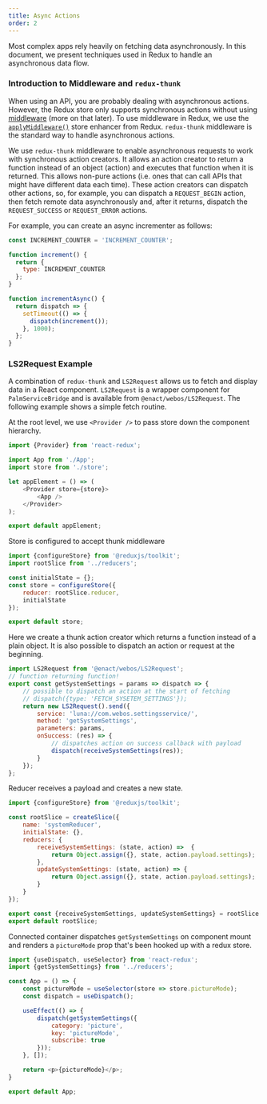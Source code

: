 ```yaml
---
title: Async Actions
order: 2
---
```


Most complex apps rely heavily on fetching data asynchronously. In this document, we present techniques used in Redux to handle an asynchronous data flow.

### Introduction to Middleware and `redux-thunk`

When using an API, you are probably dealing with asynchronous actions. However, the Redux store only supports synchronous actions without using [middleware](https://redux.js.org/tutorials/fundamentals/part-4-store#middleware) (more on that later). To use middleware in Redux, we use the [`applyMiddleware()`](https://redux.js.org/api/applymiddleware) store enhancer from Redux. `redux-thunk` middleware is the standard way to handle asynchronous actions.

We use `redux-thunk` middleware to enable asynchronous requests to work with synchronous action creators. It allows an action creator to return a function instead of an object (action) and executes that function when it is returned. This allows non-pure actions (i.e. ones that can call APIs that might have different data each time). These action creators can dispatch other actions, so, for example, you can dispatch a `REQUEST_BEGIN` action, then fetch remote data asynchronously and, after it returns, dispatch the `REQUEST_SUCCESS` or `REQUEST_ERROR` actions.

For example, you can create an async incrementer as follows:

```js
const INCREMENT_COUNTER = 'INCREMENT_COUNTER';

function increment() {
  return {
    type: INCREMENT_COUNTER
  };
}

function incrementAsync() {
  return dispatch => {
    setTimeout(() => {
      dispatch(increment());
    }, 1000);
  };
}
```

### LS2Request Example

A combination of `redux-thunk` and `LS2Request` allows us to fetch and display data in a React component. `LS2Request` is a wrapper component for `PalmServiceBridge` and is available from `@enact/webos/LS2Request`. The following example shows a simple fetch routine.

At the root level, we use `<Provider />` to pass store down the component hierarchy.

```js
import {Provider} from 'react-redux';

import App from './App';
import store from './store';

let appElement = () => (
	<Provider store={store}>
		<App />
	</Provider>
);

export default appElement;
```

Store is configured to accept thunk middleware

```js
import {configureStore} from '@reduxjs/toolkit';
import rootSlice from '../reducers';

const initialState = {};
const store = configureStore({
	reducer: rootSlice.reducer,
	initialState
});

export default store;
```

Here we create a thunk action creator which returns a function instead of a plain object. It is also possible to dispatch an action or request at the beginning.

```js
import LS2Request from '@enact/webos/LS2Request';
// function returning function!
export const getSystemSettings = params => dispatch => {
	// possible to dispatch an action at the start of fetching
	// dispatch({type: 'FETCH_SYSETEM_SETTINGS'});
	return new LS2Request().send({
		service: 'luna://com.webos.settingsservice/',
		method: 'getSystemSettings',
		parameters: params,
		onSuccess: (res) => {
			// dispatches action on success callback with payload
			dispatch(receiveSystemSettings(res));
		}
	});
};
```

Reducer receives a payload and creates a new state.

```js
import {configureStore} from '@reduxjs/toolkit';

const rootSlice = createSlice({
	name: 'systemReducer',
	initialState: {},
	reducers: {
		receiveSystemSettings: (state, action) =>  {
			return Object.assign({}, state, action.payload.settings);
		},
		updateSystemSettings: (state, action) => {
			return Object.assign({}, state, action.payload.settings);
		}
	}
});

export const {receiveSystemSettings, updateSystemSettings} = rootSlice.actions;
export default rootSlice;
```

Connected container dispatches ``getSystemSettings`` on component mount and renders a ``pictureMode`` prop that's been hooked up with a redux store.

```js
import {useDispatch, useSelector} from 'react-redux';
import {getSystemSettings} from '../reducers';

const App = () => {
	const pictureMode = useSelector(store => store.pictureMode);
	const dispatch = useDispatch();

	useEffect(() => {
		dispatch(getSystemSettings({
			category: 'picture',
			key: 'pictureMode',
			subscribe: true
		}));
	}, []);

	return <p>{pictureMode}</p>;
}

export default App;
```
